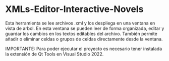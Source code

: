 # XMLs-Editor-Interactive-Novels

Esta herramienta se lee archivos .xml y los despliega en una ventana en vista de arbol.
En esta ventana se pueden leer de forma organizada, editar y guardar los cambios en los textos editables del archivo.
También permite añadir o eliminar celdas o grupos de celdas directamente desde la ventana.


IMPORTANTE: Para poder ejecutar el proyecto es necesario tener instalada la extensión de Qt Tools en Visual Studio 2022.
